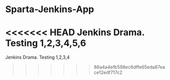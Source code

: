 # Sparta-Jenkins-App


<<<<<<< HEAD
Jenkins Drama. Testing 1,2,3,4,5,6
=======
Jenkins Drama. Testing 1,2,3,4
>>>>>>> 86a4a4efb598ec6dffe65eda87eace12edf717c2
